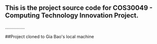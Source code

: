 ## This is the project source code for COS30049 - Computing Technology Innovation Project.
................

##Project cloned to Gia Bao's local machine
